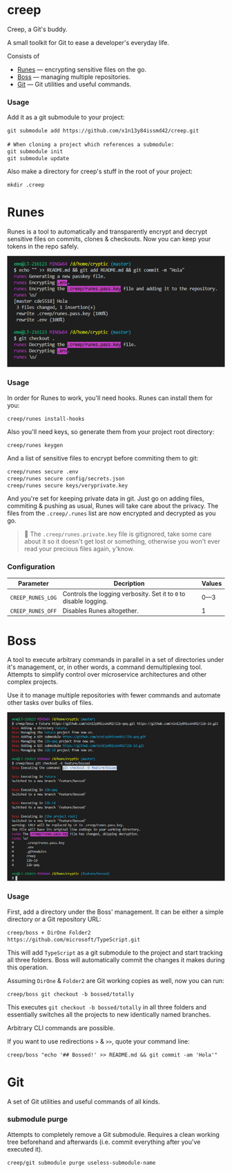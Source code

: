 # creep
Creep, a Git's buddy.

A small toolkit for Git to ease a developer's everyday life.

Consists of
* [Runes](#runes) &mdash; encrypting sensitive files on the go.
* [Boss](#boss) &mdash; managing multiple repositories.
* [Git](#git) &mdash; Git utilities and useful commands.

### Usage
Add it as a git submodule to your project:
```Shell
git submodule add https://github.com/x1n13y84issmd42/creep.git

# When cloning a project which references a submodule:
git submodule init
git submodule update
```

Also make a directory for creep's stuff in the root of your project:
```Shell
mkdir .creep
```

# Runes
Runes is a tool to automatically and transparently encrypt and decrypt sensitive files on commits, clones & checkouts. Now you can keep your tokens in the repo safely.

![](assets/runes.png)

### Usage
In order for Runes to work, you'll need hooks. Runes can install them for you:
```Shell
creep/runes install-hooks
```

Also you'll need keys, so generate them from your project root directory:
```Shell
creep/runes keygen
```

And a list of sensitive files to encrypt before commiting them to git:
```Shell
creep/runes secure .env
creep/runes secure config/secrets.json
creep/runes secure keys/veryprivate.key
```

And you're set for keeping private data in git. Just go on adding files, commiting & pushing as usual, Runes will take care about the privacy. The files from the `.creep/.runes` list are now encrypted and decrypted as you go.
 
> :eggplant: The `.creep/runes.private.key` file is gitignored, take some care about it so it doesn't get lost or something, otherwise you won't ever read your precious files again, y'know.

### Configuration

|Parameter|Decription|Values|
|-|-|-|
|`CREEP_RUNES_LOG`|Controls the logging verbosity. Set it to `0` to disable logging.|0—3
|`CREEP_RUNES_OFF`|Disables Runes altogether.|1

# Boss

A tool to execute arbitrary commands in parallel in a set of directories under it's management, or, in other words, a command demultiplexing tool. Attempts to simplify control over microservice architectures and other complex projects.

Use it to manage multiple repositories with fewer commands and automate other tasks over bulks of files.

![](assets/boss.png)

### Usage
First, add a directory under the Boss' management. It can be either a simple directory or a Git repository URL:
```
creep/boss + DirOne Folder2 https://github.com/microsoft/TypeScript.git
```
This will add `TypeScript` as a git submodule to the project and start tracking all three folders. Boss will automatically commit the changes it makes during this operation.

Assuming `DirOne` & `Folder2` are Git working copies as well, now you can run:
```
creep/boss git checkout -b bossed/totally
```
This executes `git checkout -b bossed/totally` in all three folders and essentially switches all the projects to new identically named branches.

Arbitrary CLI commands are possible.

If you want to use redirections `>` & `>>`, quote your command line:
```
creep/boss "echo '## Bossed!' >> README.md && git commit -am 'Hola'"
```

# Git
A set of Git utilities and useful commands of all kinds.

### submodule purge
Attempts to completely remove a Git submodule. Requires a clean working tree beforehand and afterwards (i.e. commit everything after you've executed it).
```
creep/git submodule purge useless-submodule-name
```
